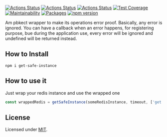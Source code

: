 [![Actions Status](https://github.com/Codibre/get-safe-instance/workflows/build/badge.svg)](https://github.com/Codibre/get-safe-instance/actions)
[![Actions Status](https://github.com/Codibre/get-safe-instance/workflows/test/badge.svg)](https://github.com/Codibre/get-safe-instance/actions)
[![Actions Status](https://github.com/Codibre/get-safe-instance/workflows/lint/badge.svg)](https://github.com/Codibre/get-safe-instance/actions)
[![Test Coverage](https://api.codeclimate.com/v1/badges/3b88781ef0ec77d6fae0/test_coverage)](https://codeclimate.com/github/Codibre/get-safe-instance/test_coverage)
[![Maintainability](https://api.codeclimate.com/v1/badges/3b88781ef0ec77d6fae0/maintainability)](https://codeclimate.com/github/Codibre/get-safe-instance/maintainability)
[![Packages](https://david-dm.org/Codibre/get-safe-instance.svg)](https://david-dm.org/Codibre/get-safe-instance)
[![npm version](https://badge.fury.io/js/get-safe-instance.svg)](https://badge.fury.io/js/get-safe-instance)

Am pbkect wrapper to make its operations error proof. Basically, any error is ignored. You can have a callback when an error happens, for registering purpose,
bue during the application use, every error will be ignored and undefined will be returned instead.

## How to Install

```
npm i get-safe-instance
```

## How to use it

Just wrap your redis instance and use the wrapped one

```ts
const wrappedRedis = getSafeInstance(someRedisInstance, timeout, ['get', 'getBuffer'], myErrorCallback)
```

## License

Licensed under [MIT](https://en.wikipedia.org/wiki/MIT_License).

